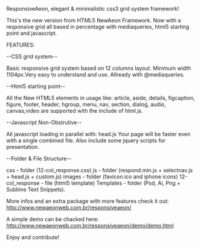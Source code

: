 ResponsiveAeon, elegant & minimalistic css3 grid system framework!

This's the new version from HTML5 NewAeon Framework. Now with a responsive grid all based in percentage with mediaqueries, html5 starting point and javascript.

FEATURES: 

--CSS grid system--

Basic responsive grid system based on 12 columns layout.
Minimum width 1104px.Very easy to understand and use. Allready with @mediaqueries.

--Html5 starting point--

All the New HTML5 elements in usage like: article, aside, details, figcaption, figure, footer, header, hgroup, menu, nav, section, dialog, audio, canvas,video are supported with the include of html.js.

--Javascript Non-Obstrutive--

All javascript loading in parallel with: head.js Your page will be faster even with a single combined file. Also include some jquery scripts for presentation.

--Folder & File Structure--

css - folder (12-col_response.css)
js - folder (respond.min.js + selectnav.js + head.js + custom.js)
images - folder (favicon.ico and iphone icons)
12-col_response - file (html5 template)
Templates - folder (Psd, Ai, Png + Sublime Text Snippets).

More infos and an extra package with more features check it out: http://www.newaeonweb.com.br/responsiveaeon/

A simple demo can be chacked here: http://www.newaeonweb.com.br/responsiveaeon/demo/demo.html

Enjoy and contribute!



